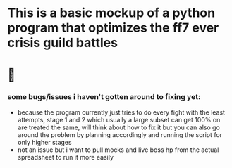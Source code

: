 # This is a basic mockup of a python program that optimizes the ff7 ever crisis guild battles

# 🙂

### some bugs/issues i haven't gotten around to fixing yet:

- because the program currently just tries to do every fight with the least attempts, stage 1 and 2 which usually a large subset can get 100% on are treated the same, will think about how to fix it but you can also go around the problem by planning accordingly and running the script for only higher stages
- not an issue but i want to pull mocks and live boss hp from the actual spreadsheet to run it more easily